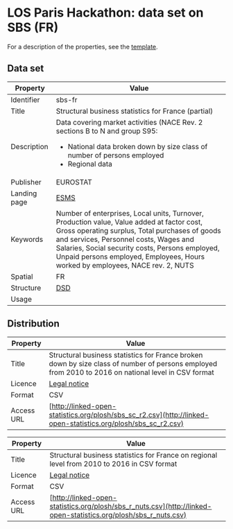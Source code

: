 # LOS Paris Hackathon: data set on SBS (FR) #
 
For a description of the properties, see the [template](dataset-description-template.md).
 
## Data set
 
| Property     | Value 
|--------------|----
| Identifier   | sbs-fr 
| Title        | Structural business statistics for France (partial) 
| Description  | Data covering market activities (NACE Rev. 2 sections B to N and group S95:<ul><li>National data broken down by size class of number of persons employed</li><li>Regional data</li></ul> 
| Publisher    | EUROSTAT 
| Landing page | [ESMS](https://ec.europa.eu/eurostat/cache/metadata/en/sbs_esms.htm) 
| Keywords     | Number of enterprises, Local units, Turnover, Production value, Value added at factor cost, Gross operating surplus, Total purchases of goods and services, Personnel costs, Wages and Salaries, Social security costs, Persons employed, Unpaid persons employed, Employees, Hours worked by employees, NACE rev. 2, NUTS 
| Spatial      | FR 
| Structure    | [DSD](https://github.com/LOS-ESSnet/Paris-Hackathon/blob/master/data/sbs-fr-dsd.ods?raw=true)  
| Usage        |  
 

## Distribution
 
| Property     | Value 
|--------------|----
| Title        | Structural business statistics for France broken down by size class of number of persons employed from 2010 to 2016 on national level in CSV format 
| Licence      | [Legal notice](https://ec.europa.eu/info/legal-notice_en)
| Format       | CSV 
| Access URL   | [http://linked-open-statistics.org/plosh/sbs_sc_r2.csv](http://linked-open-statistics.org/plosh/sbs_sc_r2.csv) |
 
| Property     | Value 
|--------------|----
| Title        | Structural business statistics for France on regional level from 2010 to 2016 in CSV format   
| Licence      | [Legal notice](https://ec.europa.eu/info/legal-notice_en)
| Format       | CSV 
| Access URL   | [http://linked-open-statistics.org/plosh/sbs_r_nuts.csv](http://linked-open-statistics.org/plosh/sbs_r_nuts.csv) |
